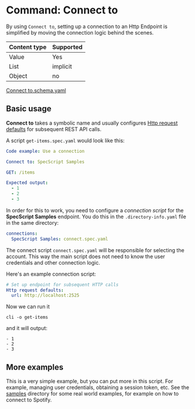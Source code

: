 # Command: Connect to

By using `Connect to`, setting up a connection to an Http Endpoint is simplified by moving the connection logic behind
the scenes.

| Content type | Supported |
|--------------|-----------|
| Value        | Yes       |
| List         | implicit  |
| Object       | no        |

[Connect to.schema.yaml](schema/Connect%20to.schema.yaml)

## Basic usage

**Connect to** takes a symbolic name and usually
configures [Http request defaults](../http/Http%20request%20defaults.spec.md) for subsequent REST API calls.

A script `get-items.spec.yaml` would look like this:

<!-- yaml specscript
Http request defaults:
  url: http://localhost:2525
-->

```yaml file=get-items.spec.yaml
Code example: Use a connection

Connect to: SpecScript Samples

GET: /items

Expected output:
  - 1
  - 2
  - 3
```

In order for this to work, you need to configure a _connection script_ for the **SpecScript Samples** endpoint. You do
this in the  `.directory-info.yaml` file in the same directory:

```yaml file=.directory-info.yaml
connections:
  SpecScript Samples: connect.spec.yaml
```

The connect script `connect.spec.yaml` will be responsible for selecting the account. This way the main script does not
need to know the user credentials and other connection logic.

Here's an example connection script:

```yaml file=connect.spec.yaml
# Set up endpoint for subsequent HTTP calls
Http request defaults:
  url: http://localhost:2525
```

Now we can run it

```shell cli
cli -o get-items
```

and it will output:

```output
- 1
- 2
- 3
```

## More examples

This is a very simple example, but you can put more in this script. For example, managing user credentials, obtaining a
session token, etc. See the [samples](../../../../samples) directory for some real world examples, for example on how to
connect to Spotify.
